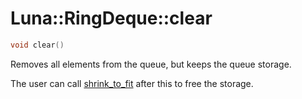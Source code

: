 # Luna::RingDeque::clear

```c++
void clear()
```

Removes all elements from the queue, but keeps the queue storage. 

The user can call [shrink_to_fit](class_luna_1_1_ring_deque_1a5f16304f80b6fb253c7b0ead3e16dd18.md) after this to free the storage. 

